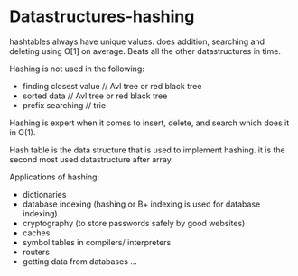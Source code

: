 # Datastructures-hashing
hashtables always have unique values. does addition, searching and deleting using O[1] on average.
Beats all the other datastructures in time.

Hashing is not used in the following:
- finding closest value   // Avl tree or red black tree 
- sorted data   // Avl tree or red black tree 
- prefix searching   // trie

Hashing is expert when it comes to insert, delete, and search which does it in O(1).

Hash table is the data structure that is used to implement hashing. 
it is the second most used datastructure after array.

Applications of hashing:
- dictionaries
- database indexing (hashing or B+ indexing is used for database indexing)
- cryptography (to store passwords safely by good websites)
- caches
- symbol tables in compilers/ interpreters
- routers
- getting data from databases ...
